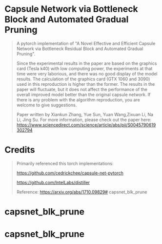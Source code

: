 # Capsule Network via Bottleneck Block and Automated Gradual Pruning
> A pytorch implementation of "A Novel Effective and Efficient Capsule Network via
Bottleneck Residual Block and Automated Gradual
Pruning".
>
>Since the experimental results in the paper are based on the graphics card (Tesla k40) with low computing power, the experiments at that time were very laborious, and there was no good display of the model results. The calculation of the graphics card (GTX 1060 and 3090) used in this reproduction is higher than the former. The results in the paper will fluctuate, but it does not affect the performance of the overall improved model better than the original capsule network. If there is any problem with the algorithm reproduction, you are welcome to give suggestions.
>
>Paper written by Xiankun Zhang, Yue Sun, Yuan Wang,Zixuan Li, Na Li, Jing Su. For more information, please check out the paper here: https://www.sciencedirect.com/science/article/abs/pii/S0045790619302794
# Credits
>Primarily referenced this torch implementations:
>
>https://github.com/cedrickchee/capsule-net-pytorch
>
>https://github.com/IntelLabs/distiller
>
>Reference: https://arxiv.org/abs/1710.09829# capsnet_blk_prune
# capsnet_blk_prune
# capsnet_blk_prune
